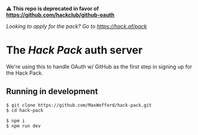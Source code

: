 **:warning: This repo is deprecated in favor of https://github.com/hackclub/github-oauth**

_Looking to apply for the pack? Go to https://hack.af/pack_

# The *Hack Pack* auth server

We're using this to handle OAuth w/ GitHub as the first step in signing up for the Hack Pack.

## Running in development

```
$ git clone https://github.com/MaxWofford/hack-pack.git
$ cd hack-pack

$ npm i
$ npm run dev
```
